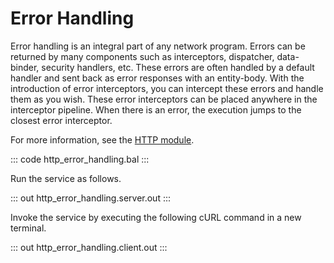# Error Handling

Error handling is an integral part of any network program. Errors can be returned
by many components such as interceptors, dispatcher, data-binder, security handlers, etc.
These errors are often handled by a default handler and sent back as error responses
with an entity-body. With the introduction of error interceptors, you can intercept 
these errors and handle them as you wish. These error interceptors can be placed 
anywhere in the interceptor pipeline. When there is an error, the execution jumps
to the closest error interceptor.

For more information, see the [HTTP module](https://docs.central.ballerina.io/ballerina/http/latest/).

::: code http_error_handling.bal :::

Run the service as follows.

::: out http_error_handling.server.out :::

Invoke the service by executing the following cURL command in a new terminal.

::: out http_error_handling.client.out :::
